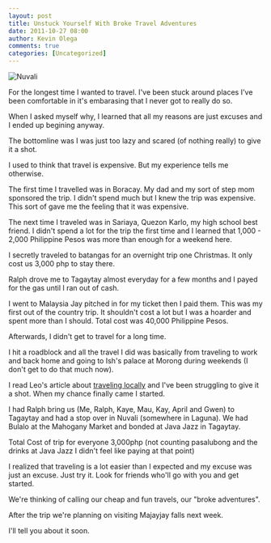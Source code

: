 ```yaml
---
layout: post
title: Unstuck Yourself With Broke Travel Adventures
date: 2011-10-27 08:00
author: Kevin Olega
comments: true
categories: [Uncategorized]
---
```

<img src="https://lh3.googleusercontent.com/-rYn9ZqFmquU/TqP1QGZbxTI/AAAAAAAAEb0/bsjQLqnSlMI/s400/IMG_0527.JPG" alt="Nuvali" />

For the longest time I wanted to travel. I've been stuck around places I've been comfortable in it's embarasing that I never got to really do so.

When I asked myself why, I learned that all my reasons are just excuses and I ended up begining anyway.

The bottomline was I was just too lazy and scared (of nothing really) to give it a shot.

I used to think that travel is expensive. But my experience tells me otherwise.

The first time I travelled was in Boracay. My dad and my sort of step mom sponsored the trip. I didn't spend much but I knew the trip was expensive. This sort of gave me the feeling that it was expensive.

The next time I traveled was in Sariaya, Quezon Karlo, my high school best friend. I didn't spend a lot for the trip the first time and I learned that 1,000 - 2,000 Philippine Pesos was more than enough for a weekend here.

I secretly traveled to batangas for an overnight trip one Christmas. It only cost us 3,000 php to stay there.

Ralph drove me to Tagaytay almost everyday for a few months and I payed for the gas until I ran out of cash.

I went to Malaysia Jay pitched in for my ticket then I paid them. This was my first out of the country trip. It shouldn't cost a lot but I was a hoarder and spent more than I should. Total cost was 40,000 Philippine Pesos.

Afterwards, I didn't get to travel for a long time.

I hit a roadblock and all the travel I did was basically from traveling to work and back home and going to Ish's palace at Morong during weekends (I don't get to do that much now).

I read Leo's article about <a href="http://zenhabits.net/travel/">traveling locally</a> and I've been struggling to give it a shot. When my chance finally came I started.

I had Ralph bring us (Me, Ralph, Kaye, Mau, Kay, April and Gwen) to Tagaytay and had a stop over in Nuvali (somewhere in Laguna).
We had Bulalo at the Mahogany Market and bonded at Java Jazz in Tagaytay.

Total Cost of trip for everyone 3,000php (not counting pasalubong and the drinks at Java Jazz I didn't feel like paying at that point)

I realized that traveling is a lot easier than I expected and my excuse was just an excuse. Just try it. Look for friends who'll go with you and get started.

We're thinking of calling our cheap and fun travels, our "broke adventures".

After the trip we're planning on visiting Majayjay falls next week.

I'll tell you about it soon.
